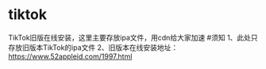 # tiktok
TikTok旧版在线安装，这里主要存放ipa文件，用cdn给大家加速
#须知
1、此处只存放旧版本TikTok的ipa文件
2、旧版本在线安装地址：https://www.52appleid.com/1997.html
